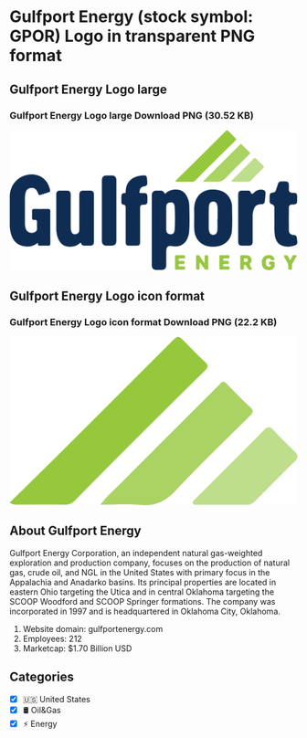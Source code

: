 # Gulfport Energy (stock symbol: GPOR) Logo in transparent PNG format

## Gulfport Energy Logo large

### Gulfport Energy Logo large Download PNG (30.52 KB)

![Gulfport Energy Logo large Download PNG (30.52 KB)](/img/orig/GPOR_BIG-8fe1ff8b.png)

## Gulfport Energy Logo icon format

### Gulfport Energy Logo icon format Download PNG (22.2 KB)

![Gulfport Energy Logo icon format Download PNG (22.2 KB)](/img/orig/GPOR-bd9075de.png)

## About Gulfport Energy

Gulfport Energy Corporation, an independent natural gas-weighted exploration and production company, focuses on the production of natural gas, crude oil, and NGL in the United States with primary focus in the Appalachia and Anadarko basins. Its principal properties are located in eastern Ohio targeting the Utica and in central Oklahoma targeting the SCOOP Woodford and SCOOP Springer formations. The company was incorporated in 1997 and is headquartered in Oklahoma City, Oklahoma.

1. Website domain: gulfportenergy.com
2. Employees: 212
3. Marketcap: $1.70 Billion USD


## Categories
- [x] 🇺🇸 United States
- [x] 🛢 Oil&Gas
- [x] ⚡ Energy

